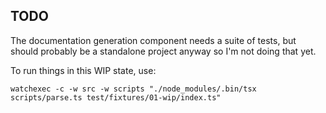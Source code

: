 ## TODO

The documentation generation component needs a suite of tests, but should probably be a standalone project anyway so I'm not doing that yet.

To run things in this WIP state, use:

```
watchexec -c -w src -w scripts "./node_modules/.bin/tsx scripts/parse.ts test/fixtures/01-wip/index.ts"
```
